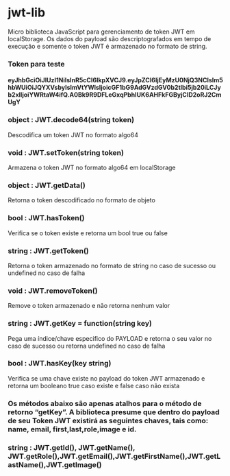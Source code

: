 # jwt-lib
Micro biblioteca JavaScript para gerenciamento de token JWT em localStorage. Os dados do payload são descriptografados em tempo de execução e somente o token JWT é armazenado no formato de string.

### Token para teste
#### eyJhbGciOiJIUzI1NiIsInR5cCI6IkpXVCJ9.eyJpZCI6IjEyMzU0NjQ3NCIsIm5hbWUiOiJQYXVsbyIsImVtYWlsIjoicGF1bG9AdGVzdGV0b2tlbi5jb20iLCJyb2xlIjoiYWRtaW4ifQ.A0Bk9R9DFLeGxqPbhIUK6AHFkFGByjCID2oRJ2CmUgY

### object : JWT.decode64(string token)
Descodifica um token JWT no formato algo64

### void : JWT.setToken(string token)
Armazena o token JWT no formato algo64 em localStorage 

### object : JWT.getData() 
Retorna o token descodificado no formato de objeto

### bool : JWT.hasToken()
Verifica se o token existe e retorna um bool true ou false

### string : JWT.getToken()
Retorna o token armazenado no formato de string no caso de sucesso ou undefined no caso de falha

### void : JWT.removeToken()
Remove o token armazenado e não retorna nenhum valor

### string : JWT.getKey = function(string key)
Pega uma índice/chave especifico do PAYLOAD e retorna o seu valor no caso de sucesso ou retorna undefined no caso de falha

### bool : JWT.hasKey(key string)
Verifica se uma chave existe no payload do token JWT armazenado e retorna um booleano true caso existe e false caso não exista
 

### Os métodos abaixo são apenas atalhos para o método de retorno “getKey”. A biblioteca presume que dentro do payload de seu Token JWT existirá as seguintes chaves, tais como: name, email, first,last,role,image e id. 

### string : JWT.getId(), JWT.getName(), JWT.getRole(),JWT.getEmail(),JWT.getFirstName(),JWT.getLastName(),JWT.getImage()
